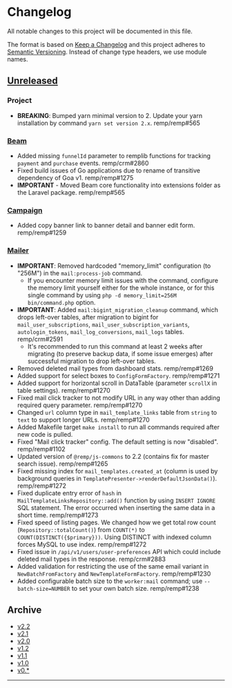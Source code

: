 # Changelog

All notable changes to this project will be documented in this file.

The format is based on [Keep a Changelog](http://keepachangelog.com/) and this project adheres to [Semantic Versioning](http://semver.org/). Instead of change type headers, we use module names.

## [Unreleased]

### Project

- **BREAKING**: Bumped yarn minimal version to 2. Update your yarn installation by command `yarn set version 2.x`. remp/remp#565

### [Beam]

- Added missing `funnelId` parameter to remplib functions for tracking `payment` and `purchase` events. remp/crm#2860
- Fixed build issues of Go applications due to rename of transitive dependency of Goa v1. remp/remp#1275
- **IMPORTANT** - Moved Beam core functionality into extensions folder as the Laravel package. remp/remp#565

### [Campaign]

- Added copy banner link to banner detail and banner edit form. remp/remp#1259

### [Mailer]

- **IMPORTANT**: Removed hardcoded "memory_limit" configuration (to "256M") in the `mail:process-job` command.
  - If you encounter memory limit issues with the command, configure the memory limit yourself either for the whole instance, or for this single command by using `php -d memory_limit=256M bin/command.php` option. 
- **IMPORTANT**: Added `mail:bigint_migration_cleanup` command, which drops left-over tables, after migration to bigint for `mail_user_subscriptions`, `mail_user_subscription_variants`, `autologin_tokens`, `mail_log_conversions`, `mail_logs` tables. remp/crm#2591
  - It's recommended to run this command at least 2 weeks after migrating (to preserve backup data, if some issue emerges) after successful migration to drop left-over tables.
- Removed deleted mail types from dashboard stats. remp/remp#1269
- Added support for select boxes to `ConfigFormFactory`. remp/remp#1271
- Added support for horizontal scroll in DataTable (parameter `scrollX` in table settings). remp/remp#1270
- Fixed mail click tracker to not modify URL in any way other than adding required query parameter. remp/remp#1270
- Changed `url` column type in `mail_template_links` table from `string` to `text` to support longer URLs. remp/remp#1270
- Added Makefile target `make install` to run all commands required after new code is pulled.
- Fixed "Mail click tracker" config. The default setting is now "disabled". remp/remp#1102
- Updated version of `@remp/js-commons` to 2.2 (contains fix for master search issue). remp/remp#1265
- Fixed missing index for `mail_templates.created_at` (column is used by background queries in `TemplatePresenter->renderDefaultJsonData()`). remp/remp#1272
- Fixed duplicate entry error of `hash` in `MailTemplateLinksRepository::add()` function by using `INSERT IGNORE` SQL statement. The error occurred when inserting the same data in a short time. remp/remp#1273
- Fixed speed of listing pages. We changed how we get total row count (`Repository::totalCount()`) from `COUNT(*)` to `COUNT(DISTINCT({$primary}))`. Using DISTINCT with indexed column forces MySQL to use index. remp/remp#1272
- Fixed issue in `/api/v1/users/user-preferences` API which could include deleted mail types in the response. remp/crm#2883
- Added validation for restricting the use of the same email variant in `NewBatchFromFactory` and `NewTemplateFormFactory`. remp/remp#1230
- Added configurable batch size to the `worker:mail` command; use `--batch-size=NUMBER` to set your own batch size. remp/remp#1238 

## Archive

- [v2.2](./changelogs/CHANGELOG-v2.2.md)
- [v2.1](./changelogs/CHANGELOG-v2.1.md)
- [v2.0](./changelogs/CHANGELOG-v2.0.md)
- [v1.2](./changelogs/CHANGELOG-v1.2.md)
- [v1.1](./changelogs/CHANGELOG-v1.1.md)
- [v1.0](./changelogs/CHANGELOG-v1.0.md)
- [v0.*](./changelogs/CHANGELOG-v0.md)

---

[Beam]: https://github.com/remp2020/remp/tree/master/Beam
[Campaign]: https://github.com/remp2020/remp/tree/master/Campaign
[Mailer]: https://github.com/remp2020/remp/tree/master/Mailer
[Sso]: https://github.com/remp2020/remp/tree/master/Sso
[Segments]: https://github.com/remp2020/remp/tree/master/Beam/go/cmd/segments
[Tracker]: https://github.com/remp2020/remp/tree/master/Beam/go/cmd/tracker

[Unreleased]: https://github.com/remp2020/remp/compare/2.2.0...master
